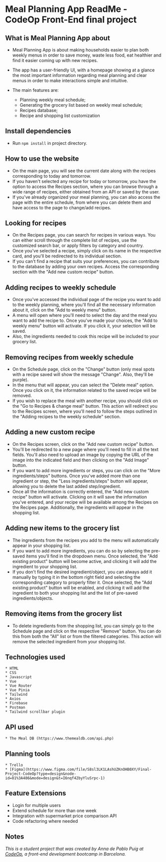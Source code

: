 # Meal Planning App ReadMe - CodeOp Front-End final project

## What is Meal Planning App about

- Meal Planning App is about making households easier to plan both weekly menus in order to save money, waste less food, eat healthier and find it easier coming up with new recipes.

- The app has a user-friendly UI, with a homepage showing at a glance the most important information regarding meal planning and clear menus in order to make interactions simple and intuitive.

- The main features are:
  - Planning weekly meal schedule;
  - Generating the grocery list based on weekly meal schedule;
  - Recipes database;
  - Recipe and shopping list customization

## Install dependencies

- Run `npm install` in project directory.

## How to use the website

- On the main page, you will see the current date along with the recipes corresponding to today and tomorrow.
- If you haven't selected any recipe for today or tomorrow, you have the option to access the Recipes section, where you can browse through a wide range of recipes, either obtained from an API or saved by the user.
- If you've already organized your meal planning, you can also access the page with the entire schedule, from where you can delete them and have access to the page to change/add recipes.

## Looking for recipes

- On the Recipes page, you can search for recipes in various ways. You can either scroll through the complete list of recipes, use the customized search bar, or apply filters by category and country.
- Once you've selected a recipe, simply click on its name in the respective card, and you'll be redirected to its individual section.
- If you can't find a recipe that suits your preferences, you can contribute to the database by adding your own recipes. Access the corresponding section with the "Add new custom recipe" button.

## Adding recipes to weekly schedule

- Once you've accessed the individual page of the recipe you want to add to the weekly planning, where you'll find all the necessary information about it, click on the "Add to weekly menu" button.
- A menu will open where you'll need to select the day and the meal you want to add the recipe to. Once you've made your choices, the "Add to weekly menu" button will activate. If you click it, your selection will be saved.
- Also, the ingredients needed to cook this recipe will be included to your grocery list.

## Removing recipes from weekly schedule

- On the Schedule page, click on the "Change" button (only meal spots with a recipe saved will show the message "Change". Also, they'll be purple).
- In the menu that will appear, you can select the "Delete meal" option. Once you click on it, the information related to the saved recipe will be removed.
- If you wish to replace the meal with another recipe, you should click on the "Go to Recipes & change meal" button. This action will redirect you to the Recipes screen, where you'll need to follow the steps outlined in the "Adding recipes to the weekly schedule" section.

## Adding a new custom recipe

- On the Recipes screen, click on the "Add new custom recipe" button.
- You'll be redirected to a new page where you'll need to fill in all the text fields. You'll also need to upload an image by copying the URL of the image into the indicated field and then clicking on the "Add Image" button.
- If you want to add more ingredients or steps, you can click on the "More ingredients/steps" buttons. Once you've added more than one ingredient or step, the "Less ingredients/steps" button will appear, allowing you to delete the last added step/ingredient.
- Once all the information is correctly entered, the "Add new custom recipe" button will activate. Clicking on it will save the information you've entered, and your recipe will be available among the Recipes on the Recipes page. Additionally, the ingredients will appear in the shopping list.

## Adding new items to the grocery list

- The ingredients from the recipes you add to the menu will automatically appear in your shopping list.
- If you want to add more ingredients, you can do so by selecting the pre-saved items you'll find in the dropdown menu. Once selected, the "Add existing product" button will become active, and clicking it will add the ingredient to your shopping list.
- If you don't find the desired ingredient/object, you can always add it manually by typing it in the bottom right field and selecting the corresponding category to properly filter it. Once selected, the "Add existing product" button will be enabled, and clicking it will add the ingredient to both your shopping list and the list of pre-saved ingredients/objects.

## Removing items from the grocery list

- To delete ingredients from the shopping list, you can simply go to the Schedule page and click on the respective "Remove" button. You can do this from both the "All" list or from the filtered categories. This action will remove the selected ingredient from your shopping list.

## Technologies used

    * HTML
    * CSS
    * Javascript
    * Vue
    * Vue Router
    * Vue Pinia
    * Tailwind
    * Axios
    * Firebase
    * Postman
    * Tailwind scrollbar plugin

## API used

    * The Meal DB (https://www.themealdb.com/api.php)

## Planning tools

    * Trello
    * [Figma](https://www.figma.com/file/S8sl3LK1LAshUZKnOHB0XY/Final-Project-CodeOp?type=design&node-id=81%3A486&mode=design&t=I6nqf42byYluSrpc-1)

## Feature Extensions

- Login for multiple users
- Extend schedule for more than one week
- Integration with supermarket price comparison API
- Code refactoring where needed

## Notes

_This is a student project that was created by Anna de Pablo Puig at [CodeOp](http://CodeOp.tech), a front-end development bootcamp in Barcelona._
